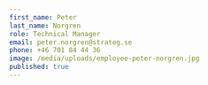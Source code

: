 ```yaml
---
first_name: Peter
last_name: Norgren
role: Technical Manager
email: peter.norgren@strateg.se
phone: +46 701 84 44 36
image: /media/uploads/employee-peter-norgren.jpg
published: true
---
```

